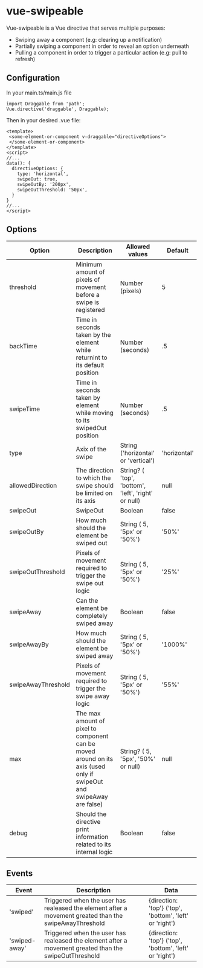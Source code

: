 # vue-swipeable
Vue-swipeable is a Vue directive that serves multiple purposes:
* Swiping away a component (e.g: clearing up a notification)
* Partially swiping a component in order to reveal an option underneath
* Pulling a component in order to trigger a particular action (e.g: pull to refresh)

## Configuration

In your main.ts/main.js file 
```
import Draggable from 'path';
Vue.directive('draggable', Draggable);
```

Then in your desired .vue file:
```vue
<template>
 <some-element-or-component v-draggable="directiveOptions">
 </some-element-or-component>
</template>
<script>
//...
data(): {
  directiveOptions: {
    type: 'horizontal',
    swipeOut: true,
    swipeOutBy: '200px',
    swipeOutThreshold: '50px',
  }
}
//...
</script>
```


## Options
| Option | Description | Allowed values | Default |
| ----- | ----- | ----- | ----- |
| threshold | Minimum amount of pixels of movement before a swipe is registered | Number (pixels) | 5 |
| backTime | Time in seconds taken by the element while returnint to its default position | Number (seconds) | .5 |
| swipeTime | Time in seconds taken by element while moving to its swipedOut position | Number (seconds) | .5 |
| type | Axix of the swipe | String ('horizontal' or 'vertical')  | 'horizontal' |
| allowedDirection | The direction to which the swipe should be limited on its axis | String? ( 'top', 'bottom', 'left', 'right' or null) | null |
| swipeOut | SwipeOut | Boolean | false |
| swipeOutBy | How much should the element be swiped out | String ( 5, '5px' or '50%') | '50%' |
| swipeOutThreshold | Pixels of movement required to trigger the swipe out logic | String ( 5, '5px' or '50%') | '25%' |
| swipeAway | Can the element be completely swiped away | Boolean | false |
| swipeAwayBy | How much should the element be swiped away | String ( 5, '5px' or '50%') | '1000%' |
| swipeAwayThreshold | Pixels of movement required to trigger the swipe away logic | String ( 5, '5px' or '50%') | '55%' |
| max | The max amount of pixel to component can be moved around on its axis (used only if swipeOut and swipeAway are false) | String? ( 5, '5px', '50%' or null) | null | 
| debug | Should the directive print information related to its internal logic | Boolean | false |

## Events
| Event | Description | Data |
| ----- | ----- | ----- |
| 'swiped' | Triggered when the user has realeased the element after a movement greated than the swipeAwayThreshold | {direction: 'top'} ('top', 'bottom', 'left' or 'right') |
| 'swiped-away' | Triggered when the user has realeased the element after a movement greated than the swipeOutThreshold | {direction: 'top'} ('top', 'bottom', 'left' or 'right') |
